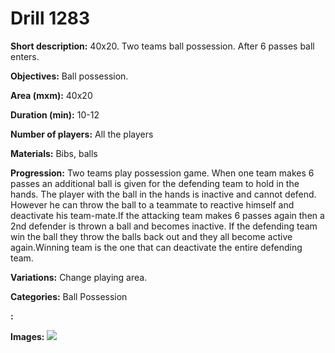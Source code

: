 # Drill 1283

**Short description:**
40x20. Two teams ball possession. After 6 passes ball enters.

**Objectives:**
Ball possession.

**Area (mxm):**
40x20

**Duration (min):**
10-12

**Number of players:**
All the players

**Materials:**
Bibs, balls

**Progression:**
Two teams play possession game. When one team makes 6 passes an additional ball is given for the defending team to hold in the hands. The player with the ball in the hands is inactive and cannot defend. However he can throw the ball to a teammate to reactive himself and deactivate his team-mate.If the attacking team makes 6 passes again then a 2nd defender is thrown a ball and becomes inactive. If the defending team win the ball they throw the balls back out and they all become active again.Winning team is the one that can deactivate the entire defending team.

**Variations:**
Change playing area.

**Categories:**
Ball Possession

**:**


**Images:**
![](https://www.coachingfutsal.com/\images\123a8b7c-3e1d-4b90-a006-91fe037b661a_97.png)

